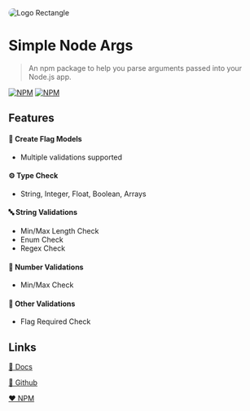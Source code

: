 <img src="https://res.cloudinary.com/dej0qc8lq/image/upload/v1626001270/logos/Rectangle_w2j31a.png" style="border-radius: 10px" alt="Logo Rectangle"/>

# Simple Node Args

> An npm package to help you parse arguments passed into your Node.js app.

[![NPM](https://img.shields.io/npm/dt/simple-node-args?style=for-the-badge)](https://www.npmjs.com/package/simple-node-args)
[![NPM](https://img.shields.io/npm/v/simple-node-args?style=for-the-badge)](https://www.npmjs.com/package/simple-node-args)

## Features

#### 🧰 Create Flag Models
  - Multiple validations supported

#### ⚙️ Type Check
  - String, Integer, Float, Boolean, Arrays

#### 🔤 String Validations
  - Min/Max Length Check
  - Enum Check
  - Regex Check

#### 🔢 Number Validations
  - Min/Max Check

#### 🧮 Other Validations
  - Flag Required Check

## Links

[📘 Docs](https://mafgit.github.io/simple-node-args/)

[🖤 Github](https://github.com/mafgit/simple-node-args)

[❤️ NPM](https://www.npmjs.com/package/simple-node-args)